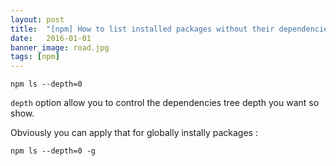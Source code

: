 ```yaml
---
layout: post
title:  "[npm] How to list installed packages without their dependencies ?"
date:   2016-01-01
banner_image: road.jpg
tags: [npm]
---
```


    npm ls --depth=0

`depth` option allow you to control the dependencies tree depth you want so show.

Obviously you can apply that for globally instally packages :

    npm ls --depth=0 -g
